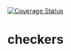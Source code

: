 [![Coverage Status](https://coveralls.io/repos/github/bastiromer/checkers/badge.svg?branch=master)](https://coveralls.io/github/bastiromer/checkers?branch=master)

# checkers